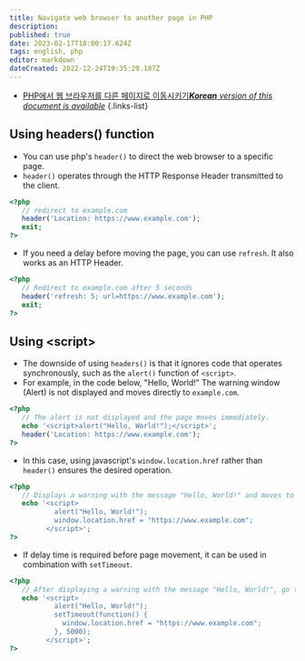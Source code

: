 ```yaml
---
title: Navigate web browser to another page in PHP
description: 
published: true
date: 2023-02-17T18:00:17.624Z
tags: english, php
editor: markdown
dateCreated: 2022-12-24T19:35:29.187Z
---
```


- [PHP에서 웹 브라우저를 다른 페이지로 이동시키기***Korean** version of this document is available*](/ko/dev/PHP/php-makes-the-function-go-to-another-page)
{.links-list}

## Using headers() function

- You can use php's `header()` to direct the web browser to a specific page.
- `header()` operates through the HTTP Response Header transmitted to the client.

```php
<?php
   // redirect to example.com
   header('Location: https://www.example.com');
   exit;
?>
```

- If you need a delay before moving the page, you can use `refresh`. It also works as an HTTP Header.

```php
<?php
   // Redirect to example.com after 5 seconds
   header('refresh: 5; url=https://www.example.com');
   exit;
?>
```

## Using \<script>

- The downside of using `headers()` is that it ignores code that operates synchronously, such as the `alert()` function of `<script>`.
- For example, in the code below, "Hello, World!" The warning window (Alert) is not displayed and moves directly to `example.com`.


```php
<?php
   // The alert is not displayed and the page moves immediately.
   echo '<script>alert("Hello, World!");</script>';
   header('Location: https://www.example.com');
?>
```

- In this case, using javascript's `window.location.href` rather than `header()` ensures the desired operation.

```php
<?php
   // Displays a warning with the message "Hello, World!" and moves to example.com
   echo '<script>
           alert("Hello, World!");
           window.location.href = "https://www.example.com";
         </script>';
?>
```

- If delay time is required before page movement, it can be used in combination with `setTimeout`.


```php
<?php
   // After displaying a warning with the message "Hello, World!", go to example.com 5 seconds later
   echo '<script>
           alert("Hello, World!");
           setTimeout(function() {
             window.location.href = "https://www.example.com";
           }, 5000);
         </script>';
?>
```
